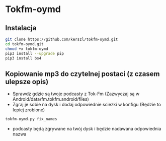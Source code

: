 # Tokfm-oymd

## Instalacja
```bash
git clone https://github.com/kerszl/tokfm-oymd.git
cd tokfm-oymd.git
chmod +x tokfm-oymd
pip3 install --upgrade pip
pip3 install bs4
```

## Kopiowanie mp3 do czytelnej postaci (z czasem ulepsze opis)
- Sprawdź gdzie są twoje podcasty z Tok-Fm (Zazwyczaj są w Android/data/fm.tokfm.android/files)
- Zgraj je sobie na dysk i dodaj odpowiednie sciezki w konfigu (Będzie to lepiej zrobione)
```python
tokfm-oymd.py fix_names
```
- podcasty będą zgrywane na twój dysk i będzie nadawana odpowiednia nazwa


